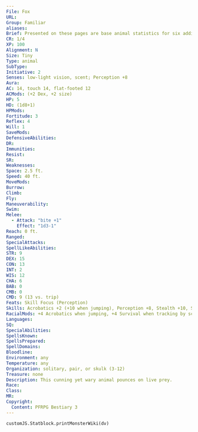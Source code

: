 ```yaml
---
File: Fox
URL: 
Group: Familiar
aliases: 
Brief: Presented on these pages are base animal statistics for six additional familiars beyond those most commonly used by spellcasters-of course, these statistics can also be used for normal animals as well. These familiars utilize all the standard rules for familiars presented on pages 82-83 of the Core Rulebook. Tiny or smaller familiars in this section use Dexterity to modify Climb and Swim skill checks.
CR: 1/4
XP: 100
Alignment: N
Size: Tiny
Type: animal
SubType: 
Initiative: 2
Senses: low-light vision, scent; Perception +8
Aura: 
AC: 14, touch 14, flat-footed 12
ACMods: (+2 Dex, +2 size)
HP: 5
HD: (1d8+1)
HPMods: 
Fortitude: 3
Reflex: 4
Will: 1
SaveMods: 
DefensiveAbilities: 
DR: 
Immunities: 
Resist: 
SR: 
Weaknesses: 
Space: 2.5 ft.
Speed: 40 ft.
MoveMods: 
Burrow: 
Climb: 
Fly: 
Maneuverability: 
Swim: 
Melee: 
  - Attack: "bite +1"
    Effect: "1d3-1"
Reach: 0 ft.
Ranged: 
SpecialAttacks: 
SpellLikeAbilities: 
STR: 9
DEX: 15
CON: 13
INT: 2
WIS: 12
CHA: 6
BAB: 0
CMB: 0
CMD: 9 (13 vs. trip)
Feats: Skill Focus (Perception)
Skills: Acrobatics +2 (+10 when jumping), Perception +8, Stealth +10, Survival +1 (+5 scent tracking)
RacialMods: +4 Acrobatics when jumping, +4 Survival when tracking by scent
Languages: 
SQ: 
SpecialAbilities: 
SpellsKnown: 
SpellsPrepared: 
SpellDomains: 
Bloodline: 
Environment: any
Temperature: any
Organization: solitary, pair, or skulk (3-12)
Treasure: none
Description: This cunning yet wary animal pounces on live prey.
Race: 
Class: 
MR: 
Copyright:
  Content: PFRPG Bestiary 3
---
```

```dataviewjs
customJS.Statblock.printMonsterWiki(dv)
```
